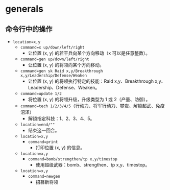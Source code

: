 # generals
## 命令行中的操作
- `location=x,y`
  - `command=x up/down/left/right`
    - 让位置 (x, y) 的若干兵向某个方向移动（x 可以是任意整数）。
  - `command=gen up/down/left/right`
    - 让位置 (x, y) 的将领向某个方向移动。
  - `command=gen sk Raid x,y/Breakthrough x,y/Leadership/Defense/Weaken`
    - 让位置 (x, y) 的将领执行特定的技能：Raid x,y、Breakthrough x,y、Leadership、Defense、Weaken。
  - `command=update 1/2`
    - 将位置 (x, y) 的将领升级，升级类型为 1 或 2（产量、防御）。
  - `command=tech 1/2/3/4/5`（行动力、将军行动力、攀岩、解锁超武、免疫沼泽）
    - 解锁指定科技：1、2、3、4、5。
  - `location=end/""`
    - 结束这一回合。
  - `location=x,y`
    - `command=print`
      - 打印位置 (x, y) 的信息。
  - `location=x,y`
    - `command=bomb/strengthen/tp x,y/timestop`
      - 使用超级武器：bomb、strengthen、tp x,y、timestop。
  - `location=x,y`
    - `command=newgen`
      - 招募新将领
